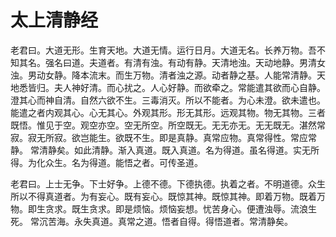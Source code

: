 太上清静经
==========

老君曰。大道无形。生育天地。大道无情。运行日月。大道无名。长养万物。吾不 知其名。强名曰道。夫道者。有清有浊。有动有静。天清地浊。天动地静。男清女 浊。男动女静。降本流末。而生万物。清者浊之源。动者静之基。人能常清静。天 地悉皆归。夫人神好清。而心扰之。人心好静。而欲牵之。常能遣其欲而心自静。 澄其心而神自清。自然六欲不生。三毒消灭。所以不能者。为心未澄。欲未遣也。 能遣之者内观其心。心无其心。外观其形。形无其形。远观其物。物无其物。三者 既悟。惟见于空。观空亦空。空无所空。所空既无。无无亦无。无无既无。湛然常 寂。寂无所寂。欲岂能生。欲既不生。即是真静。真常应物。真常得性。常应常静。 常清静矣。如此清静。渐入真道。既入真道。名为得道。虽名得道。实无所得。为化众生。名为得道。能悟之者。可传圣道。

老君曰。上士无争。下士好争。上德不德。下德执德。执着之者。不明道德。众生 所以不得真道者。为有妄心。既有妄心。既惊其神。既惊其神。即着万物。既着万 物。即生贪求。既生贪求。即是烦恼。烦恼妄想。忧苦身心。便遭浊辱。流浪生死。 常沉苦海。永失真道。真常之道。悟者自得。得悟道者。常清静矣。
